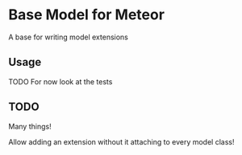 # Base Model for Meteor

A base for writing model extensions

## Usage

TODO For now look at the tests

## TODO

Many things!

Allow adding an extension without it attaching to every model class!
